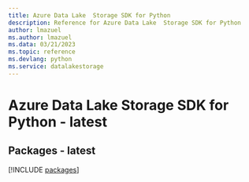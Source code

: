 ```yaml
---
title: Azure Data Lake  Storage SDK for Python
description: Reference for Azure Data Lake  Storage SDK for Python
author: lmazuel
ms.author: lmazuel
ms.data: 03/21/2023
ms.topic: reference
ms.devlang: python
ms.service: datalakestorage
---
```

# Azure Data Lake  Storage SDK for Python - latest
## Packages - latest
[!INCLUDE [packages](data-lake--storage-index.md)]